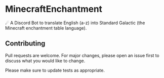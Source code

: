 # MinecraftEnchantment
☄ A Discord Bot to translate English (a-z) into Standard Galactic (the Minecraft enchantment table language).

## Contributing
Pull requests are welcome. For major changes, please open an issue first to discuss what you would like to change.

Please make sure to update tests as appropriate.

